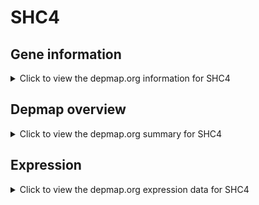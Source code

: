 <h1>SHC4</h1>

<h2>Gene information</h2>
<details>
  <summary>Click to view the depmap.org information for SHC4</summary>
  <p><a href="https://depmap.org/portal/gene/SHC4?tab=about" target="_BLANK">Open page in a new tab...</a></p>
  <iframe src="https://depmap.org/portal/gene/SHC4?tab=about" style="border:none;width:100%;height:800px"></iframe>
</details>

<h2>Depmap overview</h2>
<details>
  <summary>Click to view the depmap.org summary for SHC4</summary>
  <p><a href="https://depmap.org/portal/gene/SHC4?tab=overview" target="_BLANK">Open page in a new tab...</a></p>
  <iframe src="https://depmap.org/portal/gene/SHC4?tab=overview" style="border:none;width:100%;height:800px"></iframe>
</details>

<h2>Expression</h2>
<details>
  <summary>Click to view the depmap.org expression data for SHC4</summary>
  <p><a href="https://depmap.org/portal/gene/SHC4?tab=characterization" target="_BLANK">Open page in a new tab...</a></p>
  <iframe src="https://depmap.org/portal/gene/SHC4?tab=characterization" style="border:none;width:100%;height:800px"></iframe>
</details>


<!--
<h2>Reactome Pathway diagram</h2>
<details>
  <summary>Click to view the Reactome pathway for SHC4</summary>
  <p><a href="PURL" target="_BLANK">Open page in a new tab...</a></p>
  PNAME
</details>
-->


